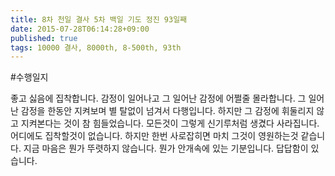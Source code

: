 ```yaml
---
title: 8차 천일 결사 5차 백일 기도 정진 93일째
date: 2015-07-28T06:14:28+09:00
published: true
tags: 10000 결사, 8000th, 8-500th, 93th
---
```


#수행일지

좋고 싫음에 집착합니다. 감정이 일어나고 그 일어난 감정에 어쩔줄 몰라합니다. 그 일어난 감정을 한동안 지켜보며 별 탈없이 넘겨서 다행입니다. 하지만 그 감정에 휘둘리지 않고 지켜본다는 것이 참 힘들었습니다. 모든것이 그렇게 신기루처럼 생겼다 사라집니다. 어디에도 집착할것이 없습니다. 하지만 한번 사로잡히면 마치 그것이 영원하는것 같습니다. 지금 마음은 뭔가 뚜렷하지 않습니다. 뭔가 안개속에 있는 기분입니다. 답답함이 있습니다.

